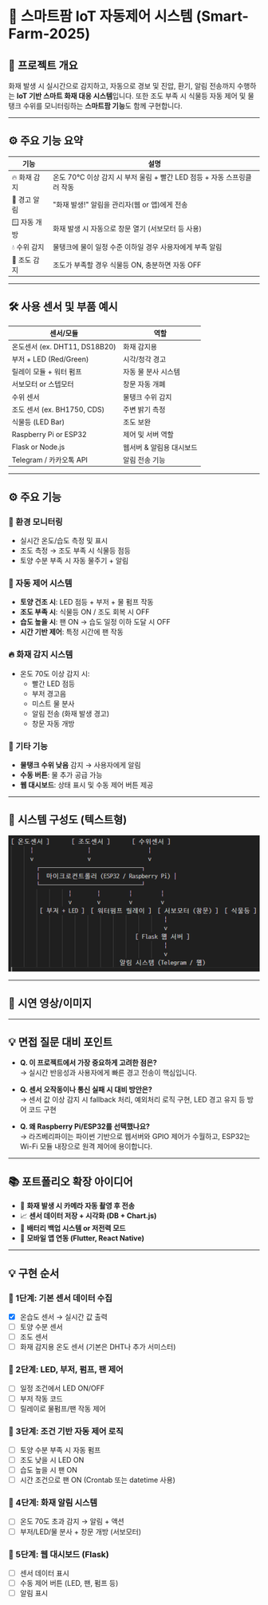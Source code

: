 # 📡 스마트팜 IoT 자동제어 시스템 (Smart-Farm-2025)

## 🧾 프로젝트 개요
화재 발생 시 실시간으로 감지하고, 자동으로 경보 및 진압, 환기, 알림 전송까지 수행하는 **IoT 기반 스마트 화재 대응 시스템**입니다. 또한 조도 부족 시 식물등 자동 제어 및 물탱크 수위를 모니터링하는 **스마트팜 기능**도 함께 구현합니다.

---

## ⚙️ 주요 기능 요약

| 기능 | 설명 |
|------|------|
| 🔥 화재 감지 | 온도 70°C 이상 감지 시 부저 울림 + 빨간 LED 점등 + 자동 스프링클러 작동 |
| 📢 경고 알림 | "화재 발생!" 알림을 관리자(웹 or 앱)에게 전송 |
| 🪟 자동 개방 | 화재 발생 시 자동으로 창문 열기 (서보모터 등 사용) |
| 💧 수위 감지 | 물탱크에 물이 일정 수준 이하일 경우 사용자에게 부족 알림 |
| 🌱 조도 감지 | 조도가 부족할 경우 식물등 ON, 충분하면 자동 OFF |

---

## 🛠️ 사용 센서 및 부품 예시

| 센서/모듈 | 역할 |
|-----------|------|
| 온도센서 (ex. DHT11, DS18B20) | 화재 감지용 |
| 부저 + LED (Red/Green) | 시각/청각 경고 |
| 릴레이 모듈 + 워터 펌프 | 자동 물 분사 시스템 |
| 서보모터 or 스텝모터 | 창문 자동 개폐 |
| 수위 센서 | 물탱크 수위 감지 |
| 조도 센서 (ex. BH1750, CDS) | 주변 밝기 측정 |
| 식물등 (LED Bar) | 조도 보완 |
| Raspberry Pi or ESP32 | 제어 및 서버 역할 |
| Flask or Node.js | 웹서버 & 알림용 대시보드 |
| Telegram / 카카오톡 API | 알림 전송 기능 |

---
## ⚙️ 주요 기능

### 🌱 환경 모니터링
- 실시간 온도/습도 측정 및 표시
- 조도 측정 → 조도 부족 시 식물등 점등
- 토양 수분 부족 시 자동 물주기 + 알림

### 🔄 자동 제어 시스템
- **토양 건조 시**: LED 점등 + 부저 + 물 펌프 작동
- **조도 부족 시**: 식물등 ON / 조도 회복 시 OFF
- **습도 높을 시**: 팬 ON → 습도 일정 이하 도달 시 OFF
- **시간 기반 제어**: 특정 시간에 팬 작동

### 🔥 화재 감지 시스템
- 온도 70도 이상 감지 시:
  - 빨간 LED 점등
  - 부저 경고음
  - 미스트 물 분사
  - 알림 전송 (화재 발생 경고)
  - 창문 자동 개방

### 🚨 기타 기능
- **물탱크 수위 낮음** 감지 → 사용자에게 알림
- **수동 버튼**: 물 추가 공급 가능
- **웹 대시보드**: 상태 표시 및 수동 제어 버튼 제공

---

## 🧩 시스템 구성도 (텍스트형)

<img src="./image/0001.png" width="600">

---

## 📸 시연 영상/이미지 

---

## 💡 면접 질문 대비 포인트

- **Q. 이 프로젝트에서 가장 중요하게 고려한 점은?**  
  → 실시간 반응성과 사용자에게 빠른 경고 전송이 핵심입니다.

- **Q. 센서 오작동이나 통신 실패 시 대비 방안은?**  
  → 센서 값 이상 감지 시 fallback 처리, 예외처리 로직 구현, LED 경고 유지 등 방어 코드 구현

- **Q. 왜 Raspberry Pi/ESP32를 선택했나요?**  
  → 라즈베리파이는 파이썬 기반으로 웹서버와 GPIO 제어가 수월하고, ESP32는 Wi-Fi 모듈 내장으로 원격 제어에 용이합니다.

---

## 📚 포트폴리오 확장 아이디어

- 📸 **화재 발생 시 카메라 자동 촬영 후 전송**
- 📈 **센서 데이터 저장 + 시각화 (DB + Chart.js)**
- 🔌 **배터리 백업 시스템 or 저전력 모드**
- 📱 **모바일 앱 연동 (Flutter, React Native)**

---

## 💡 구현 순서
### 🥇 1단계: **기본 센서 데이터 수집**
- [x] 온습도 센서 → 실시간 값 출력
- [ ] 토양 수분 센서
- [ ] 조도 센서
- [ ] 화재 감지용 온도 센서 (기본은 DHT나 추가 서미스터)

### 🥈 2단계: LED, 부저, 펌프, 팬 제어
- [ ] 일정 조건에서 LED ON/OFF
- [ ] 부저 작동 코드
- [ ] 릴레이로 물펌프/팬 작동 제어

### 🥉 3단계: 조건 기반 자동 제어 로직
- [ ] 토양 수분 부족 시 자동 펌프
- [ ] 조도 낮을 시 LED ON
- [ ] 습도 높을 시 팬 ON
- [ ] 시간 조건으로 팬 ON (Crontab 또는 datetime 사용)

### 🏅 4단계: 화재 알림 시스템
- [ ] 온도 70도 초과 감지 → 알림 + 액션
- [ ] 부저/LED/물 분사 + 창문 개방 (서보모터)

### 🏁 5단계: 웹 대시보드 (Flask)
- [ ] 센서 데이터 표시
- [ ] 수동 제어 버튼 (LED, 팬, 펌프 등)
- [ ] 알림 표시